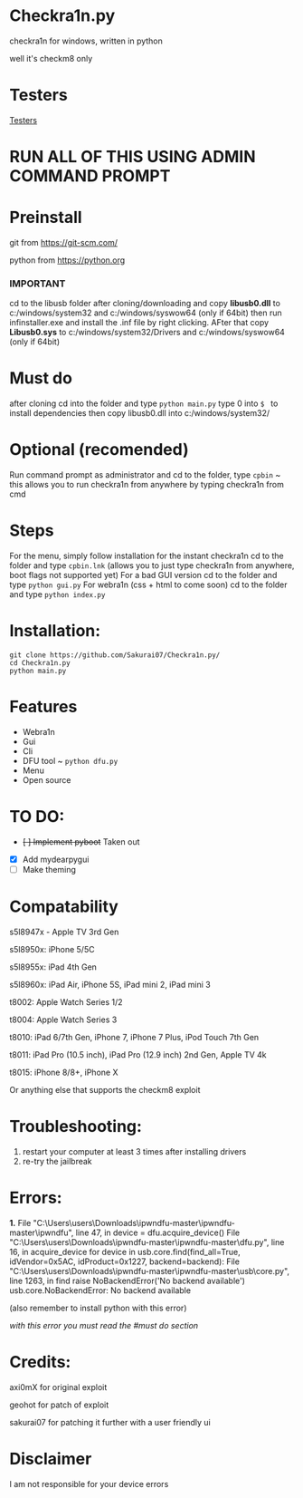 # Checkra1n.py
 checkra1n for windows, written in python

well it's checkm8 only

# Testers
<a href= https://github.com/Sakurai07/Checkra1n.py/blob/main/testers.md>Testers</a>

# RUN ALL OF THIS USING ADMIN COMMAND PROMPT

# Preinstall
git from https://git-scm.com/

python from https://python.org
### IMPORTANT
cd to the libusb folder after cloning/downloading and copy **libusb0.dll** to c:/windows/system32 and c:/windows/syswow64 (only if 64bit) then run infinstaller.exe and install the .inf file by right clicking. AFter that copy **Libusb0.sys** to c:/windows/system32/Drivers and c:/windows/syswow64 (only if 64bit)

# Must do
after cloning cd into the folder and type `python main.py`
type 0 into `$ ` to install dependencies
then copy libusb0.dll into c:/windows/system32/

# Optional (recomended)
Run command prompt as administrator and cd to the folder, type `cpbin` ~ this allows you to run checkra1n from anywhere by typing checkra1n from cmd

# Steps
For the menu, simply follow installation
for the instant checkra1n cd to the folder and type `cpbin.lnk` (allows you to just type checkra1n from anywhere, boot flags not supported yet)
For a bad GUI version cd to the folder and type `python gui.py`
For webra1n (css + html to come soon) cd to the folder and type `python index.py`

# Installation:
```
git clone https://github.com/Sakurai07/Checkra1n.py/
cd Checkra1n.py
python main.py
```

# Features
- Webra1n
- Gui
- Cli
- DFU tool ~ `python dfu.py`
- Menu
- Open source

# TO DO:
- ~~[ ] Implement pyboot~~ Taken out
- [x] Add mydearpygui
- [ ] Make theming

# Compatability
s5l8947x - Apple TV 3rd Gen

s5l8950x: iPhone 5/5C

s5l8955x: iPad 4th Gen

s5l8960x: iPad Air, iPhone 5S, iPad mini 2, iPad mini 3

t8002: Apple Watch Series 1/2

t8004: Apple Watch Series 3

t8010: iPad 6/7th Gen, iPhone 7, iPhone 7 Plus, iPod Touch 7th Gen

t8011: iPad Pro (10.5 inch), iPad Pro (12.9 inch) 2nd Gen, Apple TV 4k

t8015: iPhone 8/8+, iPhone X

Or anything else that supports the checkm8 exploit

# Troubleshooting:
1. restart your computer at least 3 times after installing drivers
2. re-try the jailbreak

# Errors:
 **1.** File "C:\Users\users\Downloads\ipwndfu-master\ipwndfu-master\ipwndfu", line 47, in <module>
    device = dfu.acquire_device()
  File "C:\Users\users\Downloads\ipwndfu-master\ipwndfu-master\dfu.py", line 16, in acquire_device
    for device in usb.core.find(find_all=True, idVendor=0x5AC, idProduct=0x1227, backend=backend):
  File "C:\Users\users\Downloads\ipwndfu-master\ipwndfu-master\usb\core.py", line 1263, in find
    raise NoBackendError('No backend available')
usb.core.NoBackendError: No backend available
 
 
(also remember to install python with this error)

_with this error you must read the #must do section_

# Credits:
 axi0mX for original exploit
 
 geohot for patch of exploit
 
 sakurai07 for patching it further with a user friendly ui
 
 # Disclaimer
 I am not responsible for your device errors
